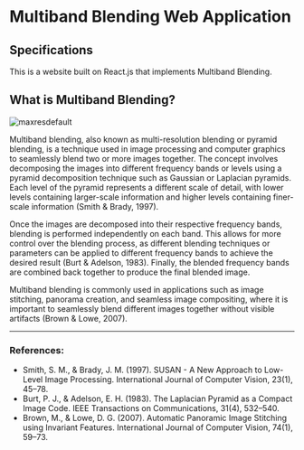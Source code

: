 # Multiband Blending Web Application

## Specifications
This is a website built on React.js that implements Multiband Blending. 

## What is Multiband Blending?
![maxresdefault](https://github.com/GenuinoVitto/DIGIMAPMultibandBlending/assets/78674453/78ece355-621f-436e-8cf1-240712db2345)

Multiband blending, also known as multi-resolution blending or pyramid blending, is a technique used in image processing and computer graphics to seamlessly blend two or more images together. The concept involves decomposing the images into different frequency bands or levels using a pyramid decomposition technique such as Gaussian or Laplacian pyramids. Each level of the pyramid represents a different scale of detail, with lower levels containing larger-scale information and higher levels containing finer-scale information (Smith & Brady, 1997).

Once the images are decomposed into their respective frequency bands, blending is performed independently on each band. This allows for more control over the blending process, as different blending techniques or parameters can be applied to different frequency bands to achieve the desired result (Burt & Adelson, 1983). Finally, the blended frequency bands are combined back together to produce the final blended image.

Multiband blending is commonly used in applications such as image stitching, panorama creation, and seamless image compositing, where it is important to seamlessly blend different images together without visible artifacts (Brown & Lowe, 2007).

---

### References:

- Smith, S. M., & Brady, J. M. (1997). SUSAN - A New Approach to Low-Level Image Processing. International Journal of Computer Vision, 23(1), 45–78.
- Burt, P. J., & Adelson, E. H. (1983). The Laplacian Pyramid as a Compact Image Code. IEEE Transactions on Communications, 31(4), 532–540.
- Brown, M., & Lowe, D. G. (2007). Automatic Panoramic Image Stitching using Invariant Features. International Journal of Computer Vision, 74(1), 59–73.

